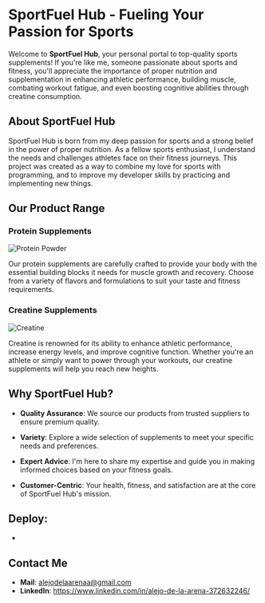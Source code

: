 # SportFuel Hub - Fueling Your Passion for Sports

Welcome to **SportFuel Hub**, your personal portal to top-quality sports supplements! If you're like me, someone passionate about sports and fitness, you'll appreciate the importance of proper nutrition and supplementation in enhancing athletic performance, building muscle, combating workout fatigue, and even boosting cognitive abilities through creatine consumption.

## About SportFuel Hub

SportFuel Hub is born from my deep passion for sports and a strong belief in the power of proper nutrition. As a fellow sports enthusiast, I understand the needs and challenges athletes face on their fitness journeys. This project was created as a way to combine my love for sports with programming, and to improve my developer skills by practicing and implementing new things.

## Our Product Range

### Protein Supplements

![Protein Powder](https://www.farmacialeloir.com.ar/img/articulos/ena_whey_protein_true_made.jpg)

Our protein supplements are carefully crafted to provide your body with the essential building blocks it needs for muscle growth and recovery. Choose from a variety of flavors and formulations to suit your taste and fitness requirements.

### Creatine Supplements

![Creatine](https://www.enasport.com/cdn/shop/products/Creatina_Micronizada_neutra.jpg?v=1669206077)

Creatine is renowned for its ability to enhance athletic performance, increase energy levels, and improve cognitive function. Whether you're an athlete or simply want to power through your workouts, our creatine supplements will help you reach new heights.

## Why SportFuel Hub?

- **Quality Assurance**: We source our products from trusted suppliers to ensure premium quality.

- **Variety**: Explore a wide selection of supplements to meet your specific needs and preferences.

- **Expert Advice**: I'm here to share my expertise and guide you in making informed choices based on your fitness goals.

- **Customer-Centric**: Your health, fitness, and satisfaction are at the core of SportFuel Hub's mission.

## Deploy:
- 

## Contact Me

- **Mail**: alejodelaarenaa@gmail.com
- **LinkedIn**: https://www.linkedin.com/in/alejo-de-la-arena-372632246/
